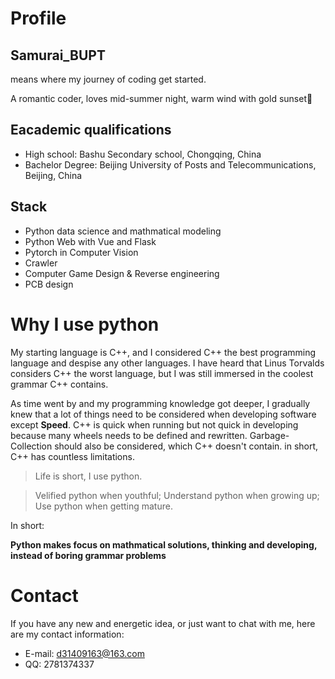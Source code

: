 <!--### Hi there 👋

<!--
**SamuraiBUPT/SamuraiBUPT** is a ✨ _special_ ✨ repository because its `README.md` (this file) appears on your GitHub profile.

Here are some ideas to get you started:

- 🔭 I’m currently working on ...
- 🌱 I’m currently learning ...
- 👯 I’m looking to collaborate on ...
- 🤔 I’m looking for help with ...
- 💬 Ask me about ...
- 📫 How to reach me: ...
- 😄 Pronouns: ...
- ⚡ Fun fact: ...
-->
# Profile
## Samurai_BUPT
means where my journey of coding get started.

A romantic coder, loves mid-summer night, warm wind with gold sunset🌆
## Eacademic qualifications
- High school: Bashu Secondary school, Chongqing, China
- Bachelor Degree: Beijing University of Posts and Telecommunications, Beijing, China
## Stack
- Python data science and mathmatical modeling
- Python Web with Vue and Flask
- Pytorch in Computer Vision
- Crawler
- Computer Game Design & Reverse engineering
- PCB design
# Why I use python
My starting language is C++, and I considered C++ the best programming language and despise any other languages. I have heard that Linus Torvalds considers C++ the worst language, but I was still immersed in the coolest grammar C++ contains.

As time went by and my programming knowledge got deeper, I gradually knew that a lot of things need to be considered when developing software except **Speed**. C++ is quick when running but not quick in developing because many wheels needs to be defined and rewritten. Garbage-Collection should also be considered, which C++ doesn't contain. in short, C++ has countless limitations.
> Life is short, I use python.

> Velified python when youthful; Understand python when growing up; Use python when getting mature.

In short:

**Python makes focus on mathmatical solutions, thinking and developing, instead of boring grammar problems**

# Contact
If you have any new and energetic idea, or just want to chat with me, here are my contact information:
- E-mail: d31409163@163.com
- QQ: 2781374337
